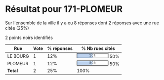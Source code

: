 # Résultat pour 171-PLOMEUR

Sur l'ensemble de la ville il y a eu 8 réponses dont 2 réponses avec une rue citée (25%)

2 points noirs identifiés

| Rue | Vote | % réponses | % Nb rues cités|
|-----|------|------------|----------------|
| LE BOURG | 1 | 12% | <img src="../../img/bar_50.gif" />&nbsp;50%|
| PLOMEUR | 1 | 12% | <img src="../../img/bar_50.gif" />&nbsp;50%|
| **Total** | 2 | 25% | 100%|
